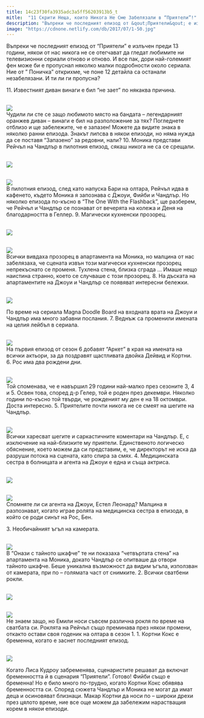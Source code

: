 ```yaml
---
title: 14c23f30fa3935adc3a5ff56203913b5_t
mitle:  "11 Скрити Неща, които Никога Не Сме Забелязали в “Приятели”!"
description: "Въпреки че последният епизод от &qout;Приятели&qout; е излъчен преди 13 години, някои от нас никога не се отегчават да гледат любимите ни телевизионни сериали отново и отново. �"
image: "https://cdnone.netlify.com/db/2017/07/1-50.jpg"
---
```


 <p>Въпреки че последният епизод от “Приятели” е излъчен преди 13 години, някои от нас никога не се отегчават да гледат любимите ни телевизионни сериали отново и отново. И все пак, дори най-големият фен може би е пропуснал няколко малки подробности около сериала. Ние от ” Поничка” открихме, че поне 12 детайла са останали незабелязани. И ти ли ги пропусна?</p>      <p> 11. Известният диван винаги е бил “не зает” по някаква причина.</p> <p> <br/><img src="https://cdnone.netlify.com/db/2017/07/1-50.jpg"/><br/> Чудили ли сте се защо любимото място на бандата – легендарният оранжев диван – винаги е бил на разположение за тях? Погледнете отблизо и ще забележите, че е запазен! Можете да видите знака в няколко ранни епизода. Знакът липсва в някои епизоди, но няма нужда да се поставя “Запазено” за редовни, нали? 10. Моника представи Рейчъл на Чандлър в пилотния епизод, сякаш никога не са се срещали.</p> <p> <br/><img src="https://cdnone.netlify.com/db/2017/07/2-47.jpg"/><br/></p>      <p> <br/><img src="https://cdnone.netlify.com/db/2017/07/3-48.jpg"/><br/> В пилотния епизод, след като напуска Бари на олтара, Рейчъл идва в кафенето, където Моника я запознава с Джоуи, Фийби и Чандлър. Но няколко епизода по-късно в “The One With the Flashback”, ще разберем, че Рейчъл и Чандлър се познават от вечерята на колежа и Деня на благодарността в Геллер. 9. Магически кухненски прозорец.</p> <p> <br/><img src="https://cdnone.netlify.com/db/2017/07/5-50.jpg"/><br/></p> <p> <br/><img src="https://cdnone.netlify.com/db/2017/07/6-51.jpg"/><br/> Всички вивдаха прозорец в апартамента на Моника, но малцина от нас забелязаха, че сцената извън този магически кухненски прозорец непрекъснато се променя. Тухлена стена, близка сграда … Имаше нещо наистина странно, което се случваше с този прозорец. 8. На дъската на апартаментите на Джоуи и Чандлър се появяват интересни бележки.</p> <p> <br/><img src="https://cdnone.netlify.com/db/2017/07/7-47.jpg"/><br/></p>      <p> По време на сериала Magna Doodle Board на входната врата на Джоуи и Чандлър има много забавни послания. 7. Веднъж са променили имената на целия лейбъл в сериала.</p> <p> <br/><img src="https://cdnone.netlify.com/db/2017/07/8-48.jpg"/><br/> На първия епизод от сезон 6 добавят “Аркет” в края на имената на всички актьори, за да поздравят щастливата двойка Дейвид и Кортни. 6. Рос има два рождени дни.</p> <p> <br/><img src="https://cdnone.netlify.com/db/2017/07/9-43.jpg"/><br/> Той споменава, че е навършил 29 години най-малко през сезоните 3, 4 и 5. Освен това, според д-р Гелер, той е роден през декември. Няколко години по-късно той твърди, че рожденият му ден е на 18 октомври. Доста интересно. 5. Приятелите почти никога не се смеят на шегите на Чандлър.</p> <p> <br/><img src="https://cdnone.netlify.com/db/2017/07/10-47.jpg"/><br/> Всички харесват шегите и саркастичните коментари на Чандлър. Е, с изключение на най-близките му приятели. Единственото логическо обяснение, което можем да си представим, е, че директорът не иска да разруши потока на сцената, като спира за смях. 4. Медицинската сестра в болницата и агента на Джоуи е една и съща актриса.</p> <p> <br/><img src="https://cdnone.netlify.com/db/2017/07/11-40.jpg"/><br/></p> <p> <br/><img src="https://cdnone.netlify.com/db/2017/07/12-40.jpg"/><br/> Спомняте ли си агента на Джоуи, Естел Леонард? Малцина я разпознават, когато играе ролята на медицинска сестра в епизода, в който се роди синът на Рос, Бен.</p>      <p> 3. Необичайният ъгъл на камерата.</p> <p> <br/><img src="https://cdnone.netlify.com/db/2017/07/13-38.jpg"/><br/> В “Онази с тайното шкафче” те ни показаха “четвъртата стена” на апартамента на Моника, докато Чандлър се опитваше да отвори тайното шкафче. Беше уникална възможност да видим ъгъла, използван от камерата, при по – голямата част от снимките. 2. Всички сватбени рокли.</p> <p> <br/><img src="https://cdnone.netlify.com/db/2017/07/14-35.jpg"/><br/></p> <p> <br/><img src="https://cdnone.netlify.com/db/2017/07/15-31.jpg"/><br/> Не знаем защо, но Емили носи съвсем различна рокля по време на сватбата си. Роклята на Рейчъл също преминава през някои промени, откакто остави своя годеник на олтара в сезон 1. 1. Кортни Кокс е бременна, когато е заснет последният епизод.</p>      <p> <br/><img src="https://cdnone.netlify.com/db/2017/07/16-24.jpg"/><br/></p> <p> Когато Лиса Кудроу забременява, сценаристите решават да включат бременността й в сценария “Приятели”. Готово! Фийби също е бременна! Но е било много по-трудно, когато Кортни Кокс обявява бременността си. Според сюжета Чандлър и Моника не могат да имат деца и осиновяват близнаци. Макар Кортни да носи по – широки дрехи през цялото време, ние все още можем да забележим нарастващия корем в някои епизоди.</p>       